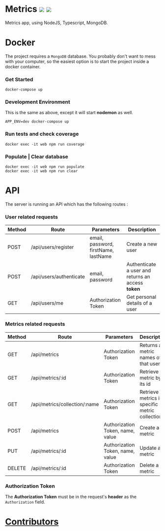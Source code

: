 # Metrics <a href="https://travis-ci.com/EloiAncellin/FinalProjectNode"><img src="https://travis-ci.com/EloiAncellin/FinalProjectNode.svg?branch=master&kill_cache=1" /></a> <a href="https://coveralls.io/github/EloiAncellin/FinalProjectNode?branch=master"><img src="https://coveralls.io/repos/github/EloiAncellin/FinalProjectNode/badge.svg?branch=master&kill_cache=1" /></a>


Metrics app, using NodeJS, Typescript, MongoDB.

# Docker

The project requires a `MongoDB` database. You probably don't want to mess with your computer, so the easiest option is to start the project inside a docker container.

### Get Started

```
docker-compose up
```

### Development Environment

This is the same as above, except it will start **nodemon** as well.

```
APP_ENV=dev docker-compose up
```

### Run tests and check coverage

```
docker exec -it web npm run coverage
```

### Populate | Clear database

```
docker exec -it web npm run populate
docker exec -it web npm run clear
```

# API

The server is running an API which has the following routes :

### User related requests

| Method | Route | Parameters | Description |
| - | - | - | - |
| POST | /api/users/register | email, password, firstName, lastName | Create a new user |
| POST | /api/users/authenticate | email, password | Authenticate a user and returns an access **token** |
| GET | /api/users/me | Authorization Token | Get personal details of a user |

### Metrics related requests

| Method | Route | Parameters | Description |
| - | - | - | - |
| GET | /api/metrics | Authorization Token | Returns all metric names of that user |
| GET | /api/metrics/:id | Authorization Token | Retrieve a metric by its id |
| GET | /api/metrics/collection/:name | Authorization Token | Retrieve all metrics in a specific metric collection |
| POST | /api/metrics | Authorization Token, name, value | Create a metric |
| PUT | /api/metrics/:id | Authorization Token, name, value | Update a metric |
| DELETE | /api/metrics/:id | Authorization Token | Delete a metric |

### Authorization Token

The **Authorization Token** must be in the request's **header** as the `Authorization` field.

# [Contributors](https://github.com/EloiAncellin/FinalProjectNode/blob/master/CONTRIBUTORS.md)
